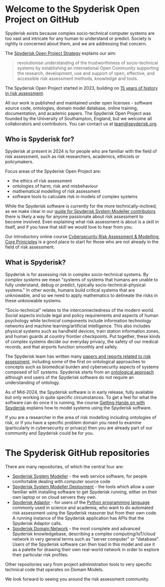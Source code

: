 # Welcome to the Spyderisk Open Project on GitHub

Spyderisk exists because complex socio-technical computer systems are too vast
and intricate for any human to understand or predict. Society is rightly is
concerned about them, and we are addressing that concern.

The [Spyderisk Open Project Strategy](https://github.com/Spyderisk/system-modeller/blob/dev/docs/Spyderisk-Open-Project-Strategy.md) explains our aim:

> revolutionise understanding of the trustworthiness of socio-technical systems
> by establishing an international Open Community supporting the research,
> development, use and support of open, effective, and accessible risk
> assessment methods, knowledge and tools.

The Spyderisk Open Project started in 2023, building on
[15 years of history in risk assessment](https://github.com/Spyderisk/system-modeller/blob/dev/HISTORY.md).

All our work is published and maintained under open licenses - software
source code, ontologies, domain model database, online training, documentation,
and academic papers. The Spyderisk Open Project was founded by the University
of Southampton, England, but we welcome all collaborators and contributors. You
can contact us at [team@spyderisk.org](mailto://team@spyderisk.org).

## Who is Spyderisk for?

Spyderisk at present in 2024 is for people who are familiar with the field of risk
assessment, such as risk researchers, academics, ethicists or policymakers.

Focus areas of the Spyderisk Open Project are:

* the ethics of risk assessment
* ontologies of harm, risk and misbehaviour
* mathematical modelling of risk assessment
* software tools to calculate risk in models of complex systems

While the Spyderisk software is currently for the more technically-inclined,
as we make clear in our
[guide for Spyderisk System Modeller contributors](https://github.com/Spyderisk/system-modeller/blob/dev/CONTRIBUTING.md)
there is likely a way for anyone passionate about risk assessment to become involved.
Even explaining what risk assessment is about is a skill in itself,
and if you have that skill we would love to hear from you.

Our introductory online course 
[Cybersecurity Risk Assessment & Modelling: Core Priniciples](https://training.spyderisk.org/courses/course/view.php?id=2)
is a good place to start for those who are not already in the field of risk assessment. 

## What is Spyderisk?

Spyderisk is for assessing risk in complex socio-technical systems. By *complex systems* we
mean "systems of systems that humans are unable to fully understand, debug or
predict, typically socio-technical-physical systems." In other words, humans
build critical systems that are unknowable, and so we need to apply mathematics
to delineate the risks in these unknowable systems.

"Socio-technical" relates to the interconnectedness of the modern world.
*Social* aspects include legal and policy requirements and aspects of human
psychology while *technical* components include information technology networks
and machine learning/artificial intelligence. This also includes physical
systems such as handheld devices, train station information zones, and human
guards at country frontier checkpoints. Put together, these kinds of complex
systems decide our everyday privacy, the safety of our medical records, and
that airports function smoothly and safely.

The Spyderisk team has written many
[papers and reports related to risk assessment](https://github.com/Spyderisk/system-modeller/blob/dev/docs/papers/README.md),
including some of the first on ontological approaches to concepts such as biomedical burden
and cybersecurity aspects of systems composed of IoT systems. Spyderisk starts from an
[ontological approach](https://github.com/Spyderisk/system-modeller/blob/dev/docs/ontology.md)
although end users of the Spyderisk software do not require an understanding of ontology.

As of Mid-2024, the Spyderisk software is in early release, fully available but only working
in quite specific circumstances. To get a feel for what the software can do once it is running,
the course [Getting Hands on with Spyderisk](https://training.spyderisk.org/courses/course/view.php?id=3) explains
how to model systems using the Spyderisk software.

If you are a researcher in the area of risk modelling including ontologies of
risk, or if you have a specific problem domain you need to examine
(particularly in cybersecurity or privacy) then you are already part of our
community and Spyderisk could be for you. 

# The Spyderisk GitHub repositories

There are many repositories, of which the central four are:

* [Spyderisk System Modeller](https://github.com/Spyderisk/system-modeller) - the web service software, for people comfortable dealing with computer source code
* [Spyderisk System Modeller Deployment](https://github.com/Spyderisk/system-modeller-deployment/) - the tools which allow a user familiar with installing software to get Spyderisk running, either on their own laptop or on cloud servers they own.
* [Spyderisk Adaptor](https://github.com/Spyderisk/system-modeller-adaptor/) - for users of the [Python programming language](https://python.org) commonly used in science and academia, who want to do automated risk assessment using the Spyderisk reasoner but from their own code. A running instance of the Spyderisk application has APIs that the Spyderisk Adaptor calls.
* [Spyderisk Domain Network](https://github.com/Spyderisk/domain-network) - the most complete and advanced Spyderisk knowledgebase, describing a complex computing/IoT/cloud network in very general terms such as "server computer" or "database". Users of the Spyderisk software can then load in this model and use it as a palette for drawing their own real-world network in order to explore their particular risk profiles.

Other repositories vary from project administration tools to very specific
technical code that operates on Domain Models.

We look forward to seeing you around the risk assessment community.
